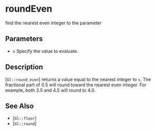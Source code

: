 # roundEven
find the nearest even integer to the parameter

## Parameters
- `x`
  Specify the value to evaluate.

## Description
[`Gl::round_even`] returns a value equal to the nearest integer to
  `x`. The fractional part of 0.5 will round toward the nearest even
  integer. For example, both 3.5 and 4.5 will round to 4.0.

## See Also
- [`Gl::floor`]
- [`Gl::round`]
